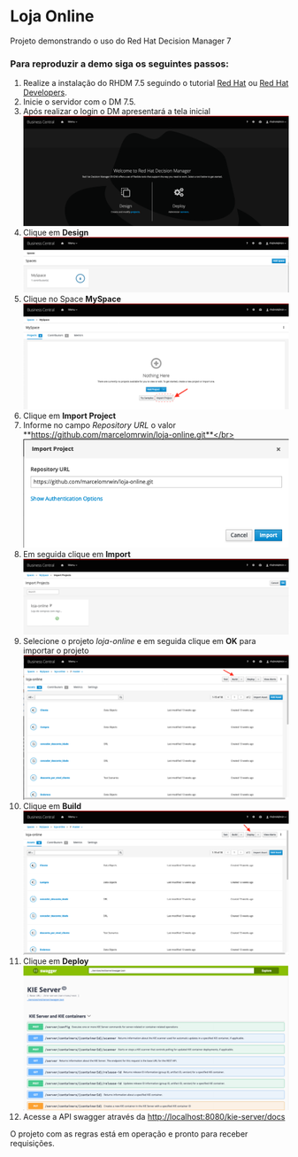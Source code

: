 Loja Online
=======================

Projeto demonstrando o uso do Red Hat Decision Manager 7

### Para reproduzir a demo siga os seguintes passos:
1. Realize a instalação do RHDM 7.5 seguindo o tutorial [Red Hat](https://access.redhat.com/documentation/en-us/red_hat_decision_manager/7.5/html/installing_and_configuring_red_hat_decision_manager_on_red_hat_jboss_eap_7.2/index) ou [Red Hat Developers](https://developers.redhat.com/products/red-hat-decision-manager/docs-and-apis).
1. Inicie o servidor com o DM 7.5.
1. Após realizar o login o DM apresentará a tela inicial
![01.png](images/01.png)
1. Clique em **Design**
![02.png](images/02.png)
1. Clique no Space **MySpace**
![03.png](images/03.png)
1. Clique em **Import Project**
1. Informe no campo _Repository URL_ o valor **https://github.com/marcelomrwin/loja-online.git**</br>
![04.png](images/04.png)
1. Em seguida clique em **Import**
![05.png](images/05.png)
1. Selecione o projeto _loja-online_ e em seguida clique em **OK** para importar o projeto
![06.png](images/06.png)
1. Clique em **Build**
![07.png](images/07.png)
1. Clique em **Deploy**
![08.png](images/08.png)
1. Acesse a API swagger através da [http://localhost:8080/kie-server/docs](http://localhost:8080/kie-server/docs/)

O projeto com as regras está em operação e pronto para receber requisições.
